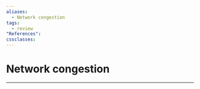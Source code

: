 ```yaml
---
aliases:
  - Network congestion
tags:
  - review
"References":
cssclasses:
---
```

# Network congestion


***
